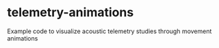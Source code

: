 # telemetry-animations
Example code to visualize acoustic telemetry studies through movement animations
